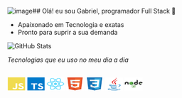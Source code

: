 ![image](https://github.com/Whit3Guy/whit3guy/assets/167573409/875bfc4b-49d7-4e65-be15-1a0cc4635c46)## Olá! eu sou Gabriel, programador Full Stack 👋

- Apaixonado em Tecnologia e exatas
- Pronto para suprir a sua demanda


![GitHub Stats](https://github-readme-stats.vercel.app/api?username=Whit3Guy&theme=transparent&bg_color=001&border_color=31A9DC&show_icons=true&icon_color=3FA3DC&title_color=C2D5F&text_color=FFF)

*Tecnologias que eu uso no meu dia a dia*


<div style="display: inline_block"><br>
  <img align="center" alt="white-Js" height="30" width="40" src="https://raw.githubusercontent.com/devicons/devicon/master/icons/javascript/javascript-plain.svg">
  <img align="center" alt="white-Ts" height="30" width="40" src="https://raw.githubusercontent.com/devicons/devicon/master/icons/typescript/typescript-plain.svg">
  <img align="center" alt="white-React" height="30" width="40" src="https://raw.githubusercontent.com/devicons/devicon/master/icons/react/react-original.svg">
  <img align="center" alt="white-HTML" height="30" width="40" src="https://raw.githubusercontent.com/devicons/devicon/master/icons/html5/html5-original.svg">
  <img align="center" alt="white-CSS" height="30" width="40" src="https://raw.githubusercontent.com/devicons/devicon/master/icons/css3/css3-original.svg">
  <img align="center" alt="White-Java" height="30" width="40" src="https://raw.githubusercontent.com/devicons/devicon/master/icons/java/java-original.svg">
  <img align="center" alt="White-Node" height="30" width="40" src="https://raw.githubusercontent.com/devicons/devicon/master/icons/nodejs/nodejs-original-wordmark.svg">
  
</div>
